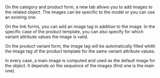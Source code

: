 On the category and product form, a new tab allows you to add images to
the related object. The images can be specific to the model or you can
use an existing one.

On the link forms, you can add an image tag in addition to the image. In
the specific case of the product template, you can also specify for
which variant attribute values the image is valid.

On the product variant form, the image tag will be automatically filled
whith the image tag of the product template for the same variant
attribute values.

In every case, a main image is computed and used as the default image
for the object. It depends on the sequence of the images (first one is
the main one).
